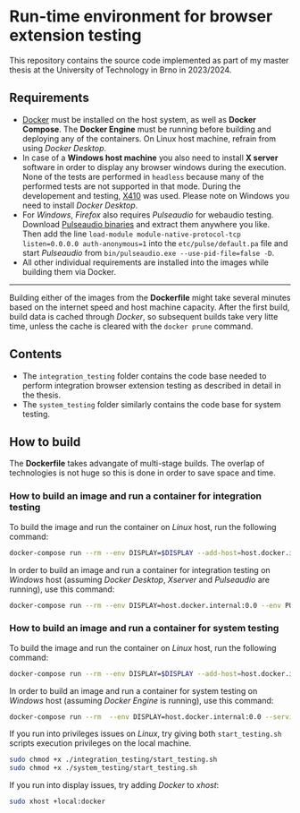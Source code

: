 # Run-time environment for browser extension testing

This repository contains the source code implemented as part of my master thesis at the University of Technology in Brno in 2023/2024. 

## Requirements
- [Docker](https://www.docker.com) must be installed on the host system, as well as **Docker Compose**. The **Docker Engine** must be running before building and deploying any of the containers. On Linux host machine, refrain from using *Docker Desktop*.
- In case of a **Windows host machine** you also need to install **X server** software in order to display any browser windows during the execution. None of the tests are performed in `headless` because many of the performed tests are not supported in that mode. During the developement and testing, [X410](https://x410.dev) was used. Please note on Windows you need to install *Docker Desktop*.
- For *Windows*, *Firefox* also requires *Pulseaudio* for webaudio testing. Download [Pulseaudio binaries](https://www.freedesktop.org/wiki/Software/PulseAudio/Ports/Windows/Support/) and extract them anywhere you like. Then add the line `load-module module-native-protocol-tcp listen=0.0.0.0 auth-anonymous=1` into the `etc/pulse/default.pa` file and start *Pulseaudio* from `bin/pulseaudio.exe --use-pid-file=false -D`.
- All other individual requirements are installed into the images while building them via Docker.

---

Building either of the images from the **Dockerfile** might take several minutes based on the internet speed and host machine capacity. After the first build, build data is cached through *Docker*, so subsequent builds take very litte time, unless the cache is cleared with the `docker prune` command.

## Contents
- The `integration_testing` folder contains the code base needed to perform integration browser extension testing as described in detail in the thesis. 
- The `system_testing` folder similarly contains the code base for system testing.

## How to build
The **Dockerfile** takes advangate of multi-stage builds. The overlap of technologies is not huge so this is done in order to save space and time. 

### How to build an image and run a container for integration testing
To build the image and run the container on *Linux* host, run the following command:
```bash
docker-compose run --rm --env DISPLAY=$DISPLAY --add-host=host.docker.internal:172.17.0.1 --device /dev/snd --service-ports testing_integration
```
In order to build an image and run a container for integration testing on *Windows* host (assuming *Docker Desktop*, *Xserver* and *Pulseaudio* are running), use this command:
```bash
docker-compose run --rm --env DISPLAY=host.docker.internal:0.0 --env PULSE_SERVER=tcp:host.docker.internal --service-ports testing_integration
```
### How to build an image and run a container for system testing
To build the image and run the container on *Linux* host, run the following command:
```bash
docker-compose run --rm --env DISPLAY=$DISPLAY --add-host=host.docker.internal:172.17.0.1 --service-ports testing_system
```
In order to build an image and run a container for system testing on *Windows* host (assuming *Docker Engine* is running), use this command:
```bash
docker-compose run --rm  --env DISPLAY=host.docker.internal:0.0 --service-ports testing_system
```
If you run into privileges issues on *Linux*, try giving both `start_testing.sh` scripts execution privileges on the local machine.

```bash
sudo chmod +x ./integration_testing/start_testing.sh
sudo chmod +x ./system_testing/start_testing.sh
```
If you run into display issues, try adding *Docker* to *xhost*:
```bash
sudo xhost +local:docker
```